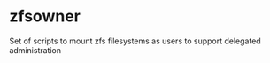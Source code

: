 zfsowner
========

Set of scripts to mount zfs filesystems as users to support delegated administration
